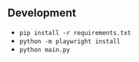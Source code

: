 ## Development
- `pip install -r requirements.txt`
- `python -m playwright install`
- `python main.py`